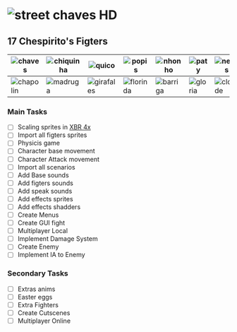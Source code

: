 ![street chaves HD](https://media.discordapp.net/attachments/268884978132058112/653631146252566528/0d79491f2485d5ef5c9906f0768a023e.png)
============

## 17 Chespirito's Figters

![chaves](https://media.discordapp.net/attachments/653758210078933002/653758584609439764/chaves3.png)|![chiquinha](https://media.discordapp.net/attachments/653758210078933002/653758584152391696/chiquinha2.png)|![quico](https://media.discordapp.net/attachments/653758210078933002/653758730487332886/quico2.png)|![popis](https://media.discordapp.net/attachments/653758210078933002/653758731481251862/popis2.png)|![nhonho](https://media.discordapp.net/attachments/653758210078933002/653758727014449154/nhonho2.png)|![paty](https://media.discordapp.net/attachments/653758210078933002/653758728545501192/paty2.png)|![neves](https://media.discordapp.net/attachments/653758210078933002/653758724720033813/neves2.png)|![godinez](https://media.discordapp.net/attachments/653758210078933002/653758651080769546/godinez2.png)|<br>|
| - | - | - | - | - | - | - | - | - |
![chapolin](https://media.discordapp.net/attachments/653758210078933002/653758580054294538/chapolin2.png)|![madruga](https://media.discordapp.net/attachments/653758210078933002/653758718617321492/madruga3.png)|![girafales](https://media.discordapp.net/attachments/653758210078933002/653758711428546581/linguica2.png)|![florinda](https://media.discordapp.net/attachments/653758210078933002/653758638078427167/florinda2.png)|![barriga](https://media.discordapp.net/attachments/653758210078933002/653758575952396288/barriga2.png)|![gloria](https://media.discordapp.net/attachments/653758210078933002/653758652146253834/gloria2.png)|![clotilde](https://media.discordapp.net/attachments/653758210078933002/653758577932238861/bruxa2.png)|![furtado](https://media.discordapp.net/attachments/653758210078933002/653758644965474324/furtado2.png)|![jaiminho](https://media.discordapp.net/attachments/653758210078933002/653758654159388673/jaime2.png)|



### Main Tasks 

- [ ] Scaling sprites in [XBR 4x](https://en.wikipedia.org/wiki/Pixel-art_scaling_algorithms)
- [ ] Import all figters sprites 
- [ ] Physicis game
- [ ] Character base movement
- [ ] Character Attack movement
- [ ] Import all scenarios
- [ ] Add Base sounds
- [ ] Add figters sounds
- [ ] Add speak sounds
- [ ] Add effects sprites
- [ ] Add effects shadders
- [ ] Create Menus
- [ ] Create GUI fight
- [ ] Multiplayer Local
- [ ] Implement Damage System
- [ ] Create Enemy
- [ ] Implement IA to Enemy 

### Secondary Tasks

- [ ] Extras anims
- [ ] Easter eggs
- [ ] Extra Fighters
- [ ] Create Cutscenes
- [ ] Multiplayer Online

